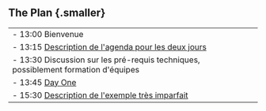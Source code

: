 ## The Plan {.smaller}

| | |
|-|-|
| - 13:00 Bienvenue                                                                                     | |
| - 13:15 [Description de l'agenda pour les deux jours](00-agenda.html)                                 | |
| - 13:30 Discussion sur les pré-requis techniques, possiblement formation d'équipes                    | |
| - 13:45 [Day One](https://thnk.ng/day1/)                     | |
| - 15:30 [Description de l'exemple très imparfait](01-very-imperfect-example.html) ||
